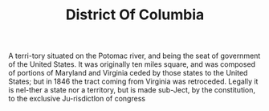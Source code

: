 ---
title: District Of Columbia
letter: D
permalink: "/definitions/bld-district-of-columbia.html"
body: A terri-tory situated on the Potomac river, and being the seat of government
  of the United States. It was originally ten miles square, and was composed of portions
  of Maryland and Virginia ceded by those states to the United States; but in 1846
  the tract coming from Virginia was retroceded. Legally it is nel-ther a state nor
  a territory, but is made sub-Ject, by the constitution, to the exclusive Ju-risdictlon
  of congress
published_at: '2018-07-07'
source: Black's Law Dictionary 2nd Ed (1910)
layout: post
---
